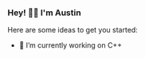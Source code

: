 ### Hey! 👋🏼 I'm Austin

<!--
**TBUJIE/TBUJIE** is a ✨ _special_ ✨ repository because its `README.md` (this file) appears on your GitHub profile.
-->

Here are some ideas to get you started:

- 🔭 I’m currently working on C++
